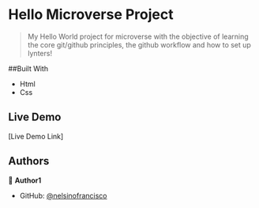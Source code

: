 # Hello Microverse Project

> My Hello World project for microverse with the objective of learning the core git/github principles, the github workflow and how to set up lynters!

##Built With

- Html
- Css

## Live Demo

[Live Demo Link]

## Authors

👤 **Author1**

- GitHub: [@nelsinofrancisco](https://github.com/nelsinofrancisco)
